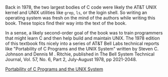 Back in 1978, the two largest bodies of C code were likely the AT&T UNIX kernel and UNIX utilities like `grep`, `ls`, or
the login shell. So writing an operating system was fresh on the mind of the authors while writing this book.  These topics
find their way into the text of the book.

In a sense, a likely second-order goal of the book was to train programmers that might
learn C and then help build and maintain UNIX.  The 1978 edition of this textbook fits nicely into a series of
AT&T Bell Labs technical reports like "Portability of C Programs and the UNIX System" written
by Steven C. Johnson and Dennis M . Ritchie, published in
The Bell System Technical Journal, Vol. 57, No. 6, Part 2, July-August 1978, pp 2021-2048.

<a href="https://www.bell-labs.com/usr/dmr/www/portpap.pdf" target="_blank">Portability of C Programs and the UNIX System</a>

